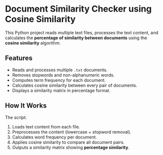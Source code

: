 # Document Similarity Checker using Cosine Similarity

This Python project reads multiple text files, processes the text content, and calculates the **percentage of similarity between documents** using the **cosine similarity** algorithm.

## Features

- Reads and processes multiple `.txt` documents.
- Removes stopwords and non-alphanumeric words.
- Computes term frequency for each document.
- Calculates cosine similarity between every pair of documents.
- Displays a similarity matrix in percentage format.

## How It Works

The script:
1. Loads text content from each file.
2. Preprocesses the content (lowercase + stopword removal).
3. Calculates word frequency per document.
4. Applies cosine similarity to compare all document pairs.
5. Outputs a similarity matrix showing **percentage similarity**.


